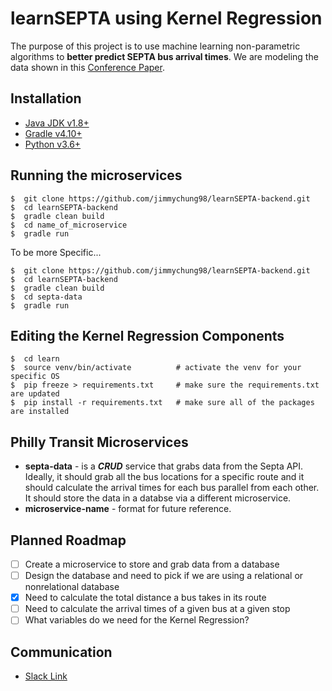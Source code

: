 # learnSEPTA using Kernel Regression

The purpose of this project is to use machine learning non-parametric algorithms to **better predict SEPTA bus arrival times**. We are modeling the data shown in this [Conference Paper](https://ieeexplore.ieee.org/stamp/stamp.jsp?arnumber=6338767).

## Installation
* [Java JDK v1.8+](https://www.oracle.com/technetwork/java/javase/downloads/jdk8-downloads-2133151.html)
* [Gradle v4.10+](https://gradle.org/install/)
* [Python v3.6+](https://www.python.org/download/releases/3.0/)

## Running the microservices
```console
$  git clone https://github.com/jimmychung98/learnSEPTA-backend.git
$  cd learnSEPTA-backend
$  gradle clean build
$  cd name_of_microservice
$  gradle run
```
To be more Specific...
```console
$  git clone https://github.com/jimmychung98/learnSEPTA-backend.git
$  cd learnSEPTA-backend
$  gradle clean build
$  cd septa-data
$  gradle run
```

## Editing the Kernel Regression Components
```console
$  cd learn
$  source venv/bin/activate          # activate the venv for your specific OS
$  pip freeze > requirements.txt     # make sure the requirements.txt are updated
$  pip install -r requirements.txt   # make sure all of the packages are installed
```

## Philly Transit Microservices
+ **septa-data** - is a ***CRUD*** service that grabs data from the Septa API. Ideally, it should grab all the bus locations for a specific route and it should calculate the arrival times for each bus parallel from each other. It should store the data in a databse via a different microservice.
+ **microservice-name** - format for future reference.

## Planned Roadmap
* [ ] Create a microservice to store and grab data from a database
* [ ] Design the database and need to pick if we are using a relational or nonrelational database
* [X] Need to calculate the total distance a bus takes in its route
* [ ] Need to calculate the arrival times of a given bus at a given stop
* [ ] What variables do we need for the Kernel Regression?

## Communication
* [Slack Link](https://join.slack.com/t/learnsepta/shared_invite/enQtNDY5MjU0MzIzMjIxLTE1MTY3ZmQ0MzI3MjhiYmM2M2Y1ZTA2OGU4ZjFjMjQ1ZDQyYzEzMzY0YzE2MWI3NzZlZTcwNjY5NTYyY2ZhMzM)
